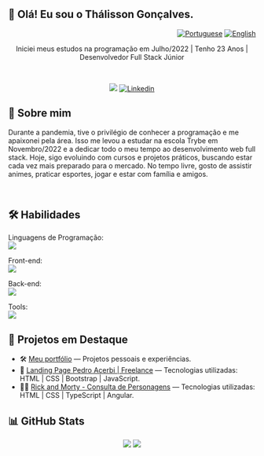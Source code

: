 ## 👋 Olá! Eu sou o Thálisson Gonçalves.

<div align="right">

  [![Portuguese](https://flagsapi.com/BR/flat/32.png)](README.md)
  [![English](https://flagsapi.com/US/flat/32.png)](README-EN.md)
  
</div>

<p align="center">
  Iniciei meus estudos na programação em Julho/2022 | Tenho 23 Anos | Desenvolvedor Full Stack Júnior
</p>

<br/>

<p align="center">
    <a href="https://thalisson-goncalves.vercel.app"><img src="https://img.shields.io/badge/Portfolio-%23000000.svg?style=for-the-badge&logo=firefox&logoColor=#FF7139" /></a>
    <a href="https://www.linkedin.com/in/thalissongoncalves/"><img alt="Linkedin" src="https://img.shields.io/badge/linkedin-%230077B5.svg?style=for-the-badge&logo=linkedin&logoColor=white"></a>
</p>

  <h2>🔎 Sobre mim</h2>
  <p>
      Durante a pandemia, tive o privilégio de conhecer a programação e me apaixonei pela área. Isso me levou a estudar na escola Trybe em Novembro/2022 e a dedicar todo o meu tempo ao desenvolvimento web full stack. Hoje, sigo evoluindo com cursos e projetos práticos, buscando estar cada vez mais preparado para o mercado. No tempo livre, gosto de assistir animes, praticar esportes, jogar e estar com família e amigos.
  </p>

  <br/>
  
  <h2>🛠️ Habilidades</h2>

  <p>
    Linguagens de Programação: <br/>
      <a href="https://skillicons.dev"><img src="https://skillicons.dev/icons?i=js,py,ts" /></a>
  </p>

  <p>
    Front-end: <br/>
      <a href="https://skillicons.dev"><img src="https://skillicons.dev/icons?i=html,css,react,bootstrap" /></a>
  </p>

  <p>
    Back-end: <br/>
      <a href="https://skillicons.dev"><img src="https://skillicons.dev/icons?i=docker,mysql,npm,nodejs" /></a>
  </p>

  <p>
    Tools: <br/>
      <a href="https://skillicons.dev"><img src="https://skillicons.dev/icons?i=git,github,githubactions,vscode,vercel" /></a>
  </p>

## 🚀 Projetos em Destaque

- 🛠️ [Meu portfólio](https://thalisson-goncalves.vercel.app) — Projetos pessoais e experiências.
- 🧔 [Landing Page Pedro Acerbi | Freelance](https://pedro-acerbi-psychology.vercel.app/) — Tecnologias utilizadas: HTML | CSS | Bootstrap | JavaScript.
- 👩‍💻 [Rick and Morty - Consulta de Personagens](https://tg-rick-and-morty.vercel.app/) — Tecnologias utilizadas: HTML | CSS | TypeScript | Angular.

## 📊 GitHub Stats

<div align="center">
  <img src="https://github-readme-stats.vercel.app/api?username=thalissongoncalves&show_icons=true&theme=dracula" />
  <img src="https://github-readme-stats.vercel.app/api/top-langs/?username=thalissongoncalves&layout=compact&theme=dracula" />
</div>
